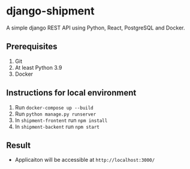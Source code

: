 # django-shipment

A simple django REST API using Python, React, PostgreSQL and Docker.

## Prerequisites

1. Git
2. At least Python 3.9
3. Docker

## Instructions for local environment

1. Run ``docker-compose up --build``
2. Run ``python manage.py runserver``
3. In ``shipment-frontent`` run ``npm install``
4. In ``shipment-backent`` run ``npm start``

## Result

* Applicaiton will be accessible at ``http://localhost:3000/``
